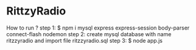# RittzyRadio
How to run ?
step 1:
       $ npm i mysql express express-session body-parser connect-flash  nodemon 
step 2:
   create mysql database with name ritzzyradio and import file  ritzzyradio.sql 
step 3:
      $ node app.js
